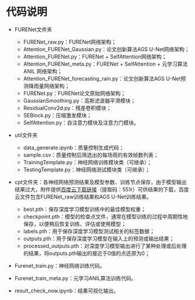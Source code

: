 # 代码说明

- FURENet文件夹
  - FURENet_raw.py：FURENet网络架构；
  - Attention_FURENet_Gaussian.py：论文创新算法AGS U-Net网络架构；
  - Attention_FURENet.py：FURENet + SelfAttention网络架构；
  - Attention_FURENet_meta.py：FURENet + SelfAttention + 元学习算法ANIL 网络架构；
  - Attention_FURENet_forecasting_rain.py：论文创新算法AGS U-Net预测降雨量网络架构；
  - FURENet.py：FURENet论文原始网络架构；
  - GaussianSmoothing.py：高斯滤波器平滑模块；
  - ResidualConv2d.py：残差卷积模块；
  - SEBlock.py：压缩激发模块；
  - SelfAttention.py：自注意力模块及注意力门模块。

- util文件夹
  - data_generate.ipynb：质量控制生成代码；
  - sample.csv：质量控制后筛选出的每场雨的有效帧数列表；
  - TrainingTemplate.py：神经网络训练模块类（可继承）；
  - TestingTemplate.py：神经网络测试模块类（可继承）；
- cpt文件夹：各神经网络预测结果及模型参数、训练节点保存，由于模型输出结果过大，附件提供[百度云下载链接](https://pan.baidu.com/s/1lom1nRTp0CXxMnaNNWw8kQ?pwd=551r)（提取码：551r）可供结果的下载，百度云文件包含FURENet_raw训练结果和AGS U-Net训练结果。
  - best.pth：保存深度学习模型训练中的最佳模型权重；
  - checkpoint.pth：模型的检查点文件，通常在模型训练的过程中周期性地保存，以便稍后恢复训练、评估或使用模型；
  - labels.pth：用于保存深度学习模型测试相关的标签数据；
  - outputs.pth：用于保存深度学习模型在输入上的预测或输出结果；
  - processed_outputs.pth：对深度学习模型输出进行了某种处理或后处理的结果，将outputs.pth输出的接近于0值的点还原为0；
- Furenet_train.py：神经网络训练代码。
- Furenet_train_meta.py：元学习ANIL算法训练代码。
- result_check_now.ipynb：结果可视化输出。